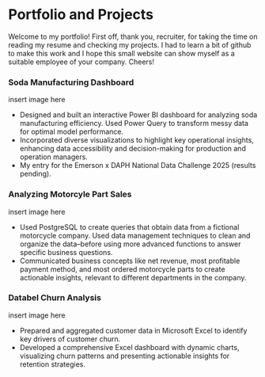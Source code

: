 # Portfolio and Projects
Welcome to my portfolio! First off, thank you, recruiter, for taking the time on reading my resume and checking my projects. I had to learn a bit of github to make this work and I hope this small website can show myself as a suitable employee of your company. Cheers!

### Soda Manufacturing Dashboard
insert image here

- Designed and built an interactive Power BI dashboard for analyzing soda manufacturing efficiency. Used Power Query to transform messy data for optimal model performance.
- Incorporated diverse visualizations to highlight key operational insights, enhancing data accessibility and decision-making for production and operation managers. 
- My entry for the Emerson x DAPH National Data Challenge 2025 (results pending).

### Analyzing Motorcyle Part Sales
insert image here

- Used PostgreSQL to create queries that obtain data from a fictional motorcycle company. Used data management techniques to clean and organize the data–before using more advanced functions to answer specific business questions.
- Communicated business concepts like net revenue, most profitable payment method, and most ordered motorcycle parts to create actionable insights, relevant to different departments in the company.

### Databel Churn Analysis
insert image here

- Prepared and aggregated customer data in Microsoft Excel to identify key drivers of customer churn. 
- Developed a comprehensive Excel dashboard with dynamic charts, visualizing churn patterns and presenting actionable insights for retention strategies.
